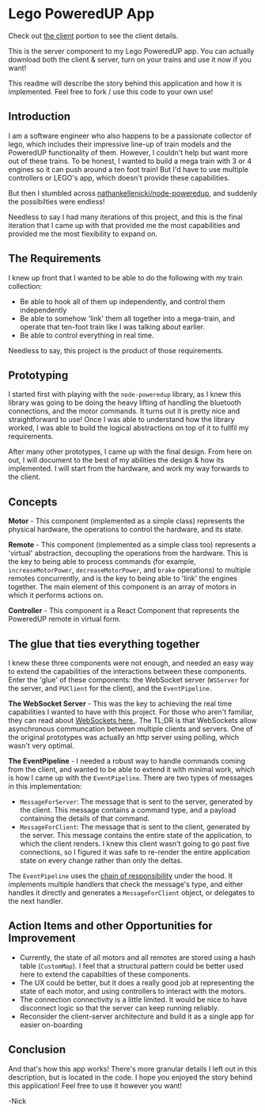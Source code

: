 # Lego PoweredUP App

Check out [the client](https://github.com/Nickzster/lego-poweredup-app-client) portion to see the client details.

This is the server component to my Lego PoweredUP app. You can actually download both the client & server, turn on your trains and use it now if you want!

This readme will describe the story behind this application and how it is implemented. Feel free to fork / use this code to your own use!

## Introduction

I am a software engineer who also happens to be a passionate collector of lego, which includes their impressive line-up of train models and the PoweredUP functionality of them. However, I couldn't help but want more out of these trains. To be honest, I wanted to build a mega train with 3 or 4 engines so it can push around a ten foot train! But I'd have to use multiple controllers or LEGO's app, which doesn't provide these capabilities.

But then I stumbled across [nathankellenicki/node-poweredup](https://github.com/nathankellenicki/node-poweredup), and suddenly the possibilties were endless!

Needless to say I had many iterations of this project, and this is the final iteration that I came up with that provided me the most capabilities and provided me the most flexibility to expand on.

## The Requirements

I knew up front that I wanted to be able to do the following with my train collection:

- Be able to hook all of them up independently, and control them independently
- Be able to somehow 'link' them all together into a mega-train, and operate that ten-foot train like I was talking about earlier.
- Be able to control everything in real time.

Needless to say, this project is the product of those requirements.

## Prototyping

I started first with playing with the `node-poweredup` library, as I knew this library was going to be doing the heavy lifting of handling the bluetooth connections, and the motor commands. It turns out it is pretty nice and straightforward to use! Once I was able to understand how the library worked, I was able to build the logical abstractions on top of it to fullfil my requirements.

After many other prototypes, I came up with the final design. From here on out, I will document to the best of my abilities the design & how its implemented. I will start from the hardware, and work my way forwards to the client.

## Concepts

**Motor** - This component (implemented as a simple class) represents the physical hardware, the operations to control the hardware, and its state.

**Remote** - This component (implemented as a simple class too) represents a 'virtual' abstraction, decoupling the operations from the hardware. This is the key to being able to process commands (for example, `increaseMotorPower`, `decreaseMotorPower`, and `brake` operations) to multiple remotes concurrently, and is the key to being able to 'link' the engines together. The main element of this component is an array of motors in which it performs actions on.

**Controller** - This component is a React Component that represents the PoweredUP remote in virtual form.

## The glue that ties everything together

I knew these three components were not enough, and needed an easy way to extend the capabilities of the interactions between these components. Enter the 'glue' of these components: the WebSocket server (`WSServer` for the server, and `PUClient` for the client), and the `EventPipeline`.

**The WebSocket Server** - This was the key to achieving the real time capabilities I wanted to have with this project. For those who aren't familiar, they can read about [WebSockets here.](https://en.wikipedia.org/wiki/WebSocket). The TL;DR is that WebSockets allow asynchronous communcation between multiple clients and servers. One of the original prototypes was actually an http server using polling, which wasn't very optimal.

**The EventPipeline** - I needed a robust way to handle commands coming from the client, and wanted to be able to extend it with minimal work, which is how I came up with the `EventPipeline`. There are two types of messages in this implementation:

- `MessageForServer`: The message that is sent to the server, generated by the client. This message contains a command type, and a payload containing the details of that command.
- `MessageForClient`: The message that is sent to the client, generated by the server. This message contains the entire state of the application, to which the client renders. I knew this client wasn't going to go past five connections, so I figured it was safe to re-render the entire application state on every change rather than only the deltas.

The `EventPipeline` uses the [chain of responsibility](https://refactoring.guru/design-patterns/chain-of-responsibility) under the hood. It implements multiple handlers that check the message's type, and either handles it directly and generates a `MessageForClient` object, or delegates to the next handler.

## Action Items and other Opportunities for Improvement

- Currently, the state of all motors and all remotes are stored using a hash table (`CustomMap`). I feel that a structural pattern could be better used here to extend the capabilties of these components.
- The UX could be better, but it does a really good job at representing the state of each motor, and using controllers to interact with the motors.
- The connection connectivity is a little limited. It would be nice to have disconnect logic so that the server can keep running reliably.
- Reconsider the client-server architecture and build it as a single app for easier on-boarding

## Conclusion

And that's how this app works! There's more granular details I left out in this description, but is located in the code. I hope you enjoyed the story behind this application! Feel free to use it however you want!

-Nick
